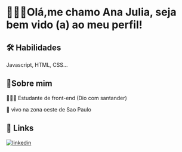 # 👩🏻‍💻Olá,me chamo Ana Julia, seja bem vido (a) ao meu perfil! 


## 🛠 Habilidades
Javascript, HTML, CSS...


## ​🍓​Sobre mim
 
🧚🏻‍♀️​ Estudante de front-end (Dio com santander)

📌​ vivo na zona oeste de Sao Paulo 
## 🔗 Links
[![linkedin](https://img.shields.io/badge/linkedin-0A66C2?style=for-the-badge&logo=linkedin&logoColor=white)](https://www.linkedin.com/in/ana-julia-28b5982a4 )

